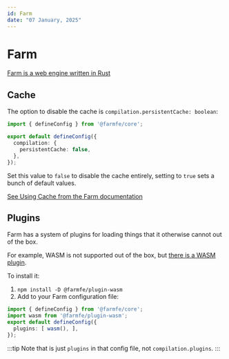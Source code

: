 ```yaml
---
id: Farm
date: "07 January, 2025"
---
```


# Farm

[Farm is a web engine written in Rust](https://www.farmfe.org/)

## Cache

The option to disable the cache is `compilation.persistentCache: boolean`:
```ts
import { defineConfig } from '@farmfe/core';

export default defineConfig({
  compilation: {
    persistentCache: false,
  },
});
```

Set this value to `false` to disable the cache entirely, setting to `true` sets
a bunch of default values.

[See Using Cache from the Farm documentation](https://www.farmfe.org/docs/advanced/persistent-cache/#using-cache)

## Plugins

Farm has a system of plugins for loading things that it otherwise cannot out of the box.

For example, WASM is not supported out of the box, but [there is a WASM plugin](https://github.com/farm-fe/plugins/tree/main/rust-plugins/wasm#farmfeplugin-wasm).

To install it:
1. `npm install -D @farmfe/plugin-wasm`
2. Add to your Farm configuration file:

```ts
import { defineConfig } from '@farmfe/core';
import wasm from '@farmfe/plugin-wasm';
export default defineConfig({
  plugins: [ wasm(), ],
});
```

:::tip
Note that is just `plugins` in that config file, not `compilation.plugins`.
:::

